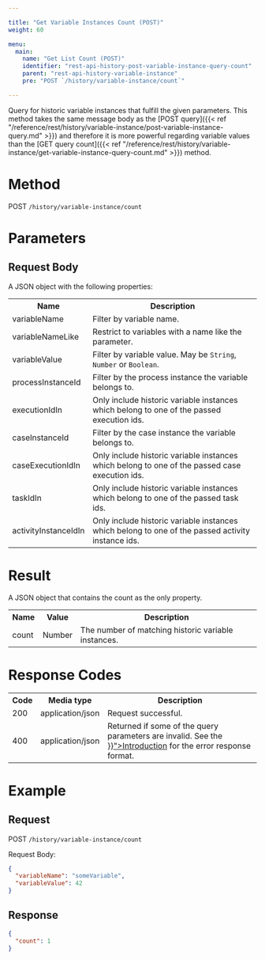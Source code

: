 ```yaml
---

title: "Get Variable Instances Count (POST)"
weight: 60

menu:
  main:
    name: "Get List Count (POST)"
    identifier: "rest-api-history-post-variable-instance-query-count"
    parent: "rest-api-history-variable-instance"
    pre: "POST `/history/variable-instance/count`"

---
```



Query for historic variable instances that fulfill the given parameters.
This method takes the same message body as the [POST query]({{< ref "/reference/rest/history/variable-instance/post-variable-instance-query.md" >}}) and therefore it is more powerful regarding variable values than the [GET query count]({{< ref "/reference/rest/history/variable-instance/get-variable-instance-query-count.md" >}}) method.


# Method

POST `/history/variable-instance/count`


# Parameters

## Request Body

A JSON object with the following properties:

<table class="table table-striped">
  <tr>
    <th>Name</th>
    <th>Description</th>
  </tr>
  <tr>
    <td>variableName</td>
    <td>Filter by variable name.</td>
  </tr>
  <tr>
    <td>variableNameLike</td>
    <td>Restrict to variables with a name like the parameter.</td>
  </tr>
  <tr>
    <td>variableValue</td>
    <td>Filter by variable value. May be <code>String</code>, <code>Number</code> or <code>Boolean</code>.</td>
  </tr>
  <tr>
    <td>processInstanceId</td>
    <td>Filter by the process instance the variable belongs to.</td>
  </tr>
  <tr>
    <td>executionIdIn</td>
    <td>Only include historic variable instances which belong to one of the passed execution ids.</td>
  </tr>
  <tr>
    <td>caseInstanceId</td>
    <td>Filter by the case instance the variable belongs to.</td>
  </tr>
  <tr>
    <td>caseExecutionIdIn</td>
    <td>Only include historic variable instances which belong to one of the passed case execution ids.</td>
  </tr>
  <tr>
    <td>taskIdIn</td>
    <td>Only include historic variable instances which belong to one of the passed task ids.</td>
  </tr>
  <tr>
    <td>activityInstanceIdIn</td>
    <td>Only include historic variable instances which belong to one of the passed activity instance ids.</td>
  </tr>
</table>


# Result

A JSON object that contains the count as the only property.

<table class="table table-striped">
  <tr>
    <th>Name</th>
    <th>Value</th>
    <th>Description</th>
  </tr>
  <tr>
    <td>count</td>
    <td>Number</td>
    <td>The number of matching historic variable instances.</td>
  </tr>
</table>


# Response Codes

<table class="table table-striped">
  <tr>
    <th>Code</th>
    <th>Media type</th>
    <th>Description</th>
  </tr>
  <tr>
    <td>200</td>
    <td>application/json</td>
    <td>Request successful.</td>
  </tr>
  <tr>
    <td>400</td>
    <td>application/json</td>
    <td>Returned if some of the query parameters are invalid. See the <a href="{{< ref "/reference/rest/overview/_index.md#error-handling" >}}">Introduction</a> for the error response format.</td>
  </tr>
</table>


# Example

## Request

POST `/history/variable-instance/count`

Request Body:

```json
{
  "variableName": "someVariable",
  "variableValue": 42
}
```

## Response

```json
{
  "count": 1
}
```
